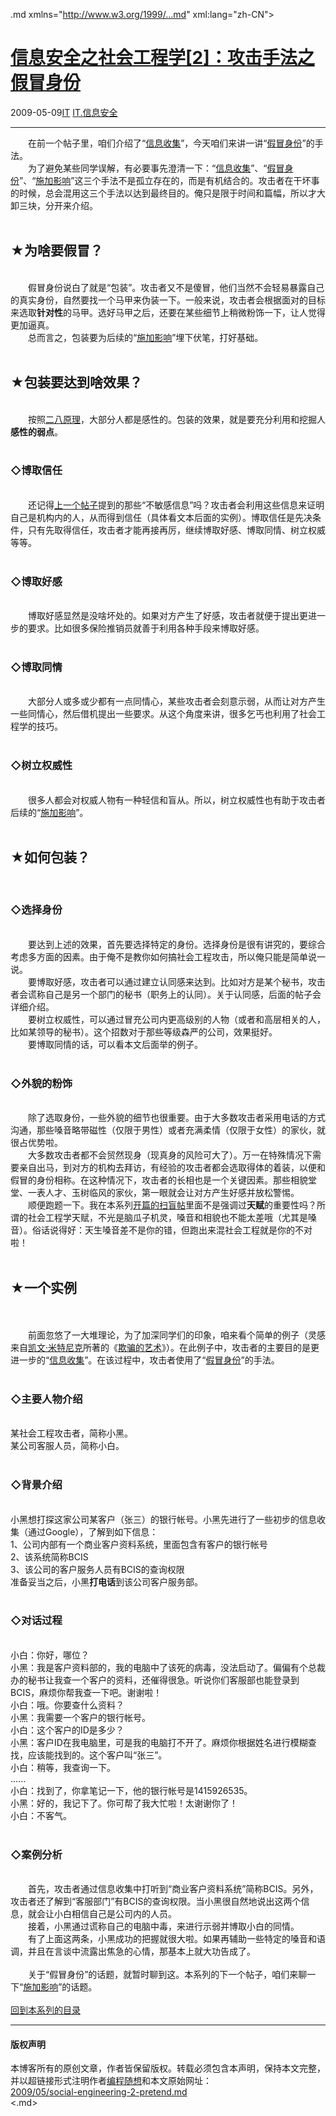 <!DOCTYPE.md>
.md xmlns="http://www.w3.org/1999/...md" xml:lang="zh-CN">
<head>
<meta http-equiv="Content-Type" content="text.md; charset=utf-8" />
<meta name="generator" content="Python script by program.think@gmail.com" />
<meta name="provider" content="program-think.blogspot.com" />
<link type="text/css" rel="stylesheet" href="../../css/program-think.css" />
<title>信息安全之社会工程学[2]：攻击手法之假冒身份 - 编程随想的博客</title>
</head>
<body>
<div id="main" style="width:100%;">
<h1><a href="../../index.md" title="回到首页">信息安全之社会工程学[2]：攻击手法之假冒身份</a></h1>
<div class="post-info"><span class="date-header">2009-05-09</span><a href="../../tags/IT.md" class="tag">IT</a> <a href="../../tags/IT.E4BFA1E681AFE5AE89E585A8.md" class="tag">IT.信息安全</a> </div>
<hr>
<div class="post">
&#12288;&#12288;在前一个帖子里，咱们介绍了“<a href="../../2009/05/social-engineering-1-gather-information.md">信息收集</a>”，今天咱们来讲一讲“<a href="../../2009/05/social-engineering-2-pretend.md">假冒身份</a>”的手法。<!--program-think--><br />&#12288;&#12288;为了避免某些同学误解，有必要事先澄清一下：“<a href="../../2009/05/social-engineering-1-gather-information.md">信息收集</a>”、“<a href="../../2009/05/social-engineering-2-pretend.md">假冒身份</a>”、“<a href="../../2009/05/social-engineering-3-influence.md">施加影响</a>”这三个手法不是孤立存在的，而是有机结合的。攻击者在干坏事的时候，总会混用这三个手法以达到最终目的。俺只是限于时间和篇幅，所以才大卸三块，分开来介绍。<br /><br /><h2>★为啥要假冒？</h2><br />&#12288;&#12288;假冒身份说白了就是“包装”。攻击者又不是傻冒，他们当然不会轻易暴露自己的真实身份，自然要找一个马甲来伪装一下。一般来说，攻击者会根据面对的目标来选取<b>针对性</b>的马甲。选好马甲之后，还要在某些细节上稍微粉饰一下，让人觉得更加逼真。<br />&#12288;&#12288;总而言之，包装要为后续的“<a href="../../2009/05/social-engineering-3-influence.md">施加影响</a>”埋下伏笔，打好基础。<br /><br /><h2>★包装要达到啥效果？</h2><br />&#12288;&#12288;按照<a href="../../2009/02/80-20-principle-0-overview.md" target="_blank">二八原理</a>，大部分人都是感性的。包装的效果，就是要充分利用和挖掘人<b>感性的弱点</b>。<br /><br /><h3>◇博取信任</h3><br />&#12288;&#12288;还记得<a href="../../2009/05/social-engineering-1-gather-information.md" target="_blank">上一个帖子</a>提到的那些“不敏感信息”吗？攻击者会利用这些信息来证明自己是机构内的人，从而得到信任（具体看文本后面的实例）。博取信任是先决条件，只有先取得信任，攻击者才能再接再厉，继续博取好感、博取同情、树立权威等等。<br /><br /><h3>◇博取好感</h3><br />&#12288;&#12288;博取好感显然是没啥坏处的。如果对方产生了好感，攻击者就便于提出更进一步的要求。比如很多保险推销员就善于利用各种手段来博取好感。<br /><br /><h3>◇博取同情</h3><br />&#12288;&#12288;大部分人或多或少都有一点同情心，某些攻击者会刻意示弱，从而让对方产生一些同情心，然后借机提出一些要求。从这个角度来讲，很多乞丐也利用了社会工程学的技巧。<br /><br /><h3>◇树立权威性</h3><br />&#12288;&#12288;很多人都会对权威人物有一种轻信和盲从。所以，树立权威性也有助于攻击者后续的“<a href="../../2009/05/social-engineering-3-influence.md">施加影响</a>”。<br /><br /><h2>★如何包装？</h2><br /><h3>◇选择身份</h3><br />&#12288;&#12288;要达到上述的效果，首先要选择特定的身份。选择身份是很有讲究的，要综合考虑多方面的因素。由于俺不是教你如何搞社会工程攻击，所以俺只能是简单说一说。<br />&#12288;&#12288;要博取好感，攻击者可以通过建立认同感来达到。比如对方是某个秘书，攻击者会谎称自己是另一个部门的秘书（职务上的认同）。关于认同感，后面的帖子会详细介绍。<br />&#12288;&#12288;要树立权威性，可以通过冒充公司内更高级别的人物（或者和高层相关的人，比如某领导的秘书）。这个招数对于那些等级森严的公司，效果挺好。<br />&#12288;&#12288;要博取同情的话，可以看本文后面举的例子。<br /><br /><h3>◇外貌的粉饰</h3><br />&#12288;&#12288;除了选取身份，一些外貌的细节也很重要。由于大多数攻击者采用电话的方式沟通，那些嗓音略带磁性（仅限于男性）或者充满柔情（仅限于女性）的家伙，就很占优势啦。<br />&#12288;&#12288;大多数攻击者都不会贸然现身（现真身的风险可大了）。万一在特殊情况下需要亲自出马，到对方的机构去拜访，有经验的攻击者都会选取得体的着装，以便和假冒的身份相称。在这种情况下，攻击者的长相也是一个关键因素。那些相貌堂堂、一表人才、玉树临风的家伙，第一眼就会让对方产生好感并放松警惕。<br />&#12288;&#12288;顺便跑题一下。我在本系列<a href="../../2009/05/social-engineering-0-overview.md">开篇的扫盲帖</a>里面不是强调过<b>天赋</b>的重要性吗？所谓的社会工程学天赋，不光是脑瓜子机灵，嗓音和相貌也不能太差哦（尤其是嗓音）。俗话说得好：天生嗓音差不是你的错，但跑出来混社会工程就是你的不对啦！<br /><br /><h2>★一个实例</h2><a name="sample"> </a><br /><br />&#12288;&#12288;前面忽悠了一大堆理论，为了加深同学们的印象，咱来看个简单的例子（灵感来自<a href="http://en.wikipedia.org/wiki/Kevin_Mitnick" target="_blank" rel="nofollow">凯文·米特尼克</a>所著的《<a href="http://en.wikipedia.org/wiki/The_Art_of_Deception" target="_blank" rel="nofollow">欺骗的艺术</a>》）。在此例子中，攻击者的主要目的是更进一步的“<a href="../../2009/05/social-engineering-1-gather-information.md" target="_blank">信息收集</a>”。在该过程中，攻击者使用了“<a href="../../2009/05/social-engineering-2-pretend.md">假冒身份</a>”的手法。<br /><br /><h3>◇主要人物介绍</h3><br />某社会工程攻击者，简称小黑。<br />某公司客服人员，简称小白。<br /><br /><h3>◇背景介绍</h3><br />小黑想打探这家公司某客户（张三）的银行帐号。小黑先进行了一些初步的信息收集（通过Google），了解到如下信息：<br />1、公司内部有一个商业客户资料系统，里面包含有客户的银行帐号<br />2、该系统简称BCIS<br />3、该公司的客户服务人员有BCIS的查询权限<br />准备妥当之后，小黑<b>打电话</b>到该公司客户服务部。<br /><br /><h3>◇对话过程</h3><br />小白：你好，哪位？<br />小黑：我是客户资料部的，我的电脑中了该死的病毒，没法启动了。偏偏有个总裁办的秘书让我查一个客户的资料，还催得很急。听说你们客服部也能登录到BCIS，麻烦你帮我查一下吧。谢谢啦！<br />小白：哦。你要查什么资料？<br />小黑：我需要一个客户的银行帐号。<br />小白：这个客户的ID是多少？<br />小黑：客户ID在我电脑里，可是我的电脑打不开了。麻烦你根据姓名进行模糊查找，应该能找到的。这个客户叫“张三”。<br />小白：稍等，我查询一下。<br />......<br />小白：找到了，你拿笔记一下，他的银行帐号是1415926535。<br />小黑：好的，我记下了。你可帮了我大忙啦！太谢谢你了！<br />小白：不客气。<br /><br /><h3>◇案例分析</h3><br />&#12288;&#12288;首先，攻击者通过信息收集中打听到“商业客户资料系统”简称BCIS。另外，攻击者还了解到“客服部门”有BCIS的查询权限。当小黑很自然地说出这两个信息，就会让小白相信自己是公司内的人员。<br />&#12288;&#12288;接着，小黑通过谎称自己的电脑中毒，来进行示弱并博取小白的同情。<br />&#12288;&#12288;有了上面这两条，小黑成功的把握就很大啦。如果再辅助一些特定的嗓音和语调，并且在言谈中流露出焦急的心情，那基本上就大功告成了。<br /><br />&#12288;&#12288;关于“假冒身份”的话题，就暂时聊到这。本系列的下一个帖子，咱们来聊一下“<a href="../../2009/05/social-engineering-3-influence.md">施加影响</a>”的话题。<br /><br /><a href="../../2009/05/social-engineering-0-overview.md#index">回到本系列的目录</a><div class="blogger-post-footer">
</div>
<hr>
<div class="copyright">
<h4>版权声明</h4>
本博客所有的原创文章，作者皆保留版权。转载必须包含本声明，保持本文完整，并以超链接形式注明作者<a href="mailto:program.think@gmail.com">编程随想</a>和本文原始网址：<br>
<a href="2009/05/social-engineering-2-pretend.md">2009/05/social-engineering-2-pretend.md</a>
</div>
</div>
</body>
<.md>
